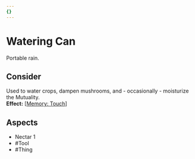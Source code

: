 ```yaml
---
{}
---
```

# Watering Can
Portable rain.
## Consider
Used to water crops, dampen mushrooms, and - occasionally - moisturize the Mutuality.<br>**Effect:** [[Memory: Touch](https://uadaf.theevilroot.xyz/rowenarium/element/mem.touch)]
## Aspects
- Nectar 1
- #Tool 
- #Thing